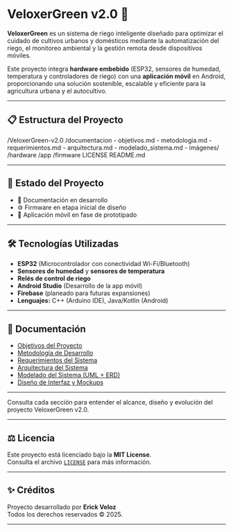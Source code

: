 # VeloxerGreen v2.0 🌿

**VeloxerGreen** es un sistema de riego inteligente diseñado para optimizar el cuidado de cultivos urbanos y domésticos mediante la automatización del riego, el monitoreo ambiental y la gestión remota desde dispositivos móviles.

Este proyecto integra **hardware embebido** (ESP32, sensores de humedad, temperatura y controladores de riego) con una **aplicación móvil** en Android, proporcionando una solución sostenible, escalable y eficiente para la agricultura urbana y el autocultivo.

---

## 📋 Estructura del Proyecto
/VeloxerGreen-v2.0 /documentacion - objetivos.md - metodologia.md - requerimientos.md - arquitectura.md - modelado_sistema.md - imágenes/ /hardware /app /firmware LICENSE README.md


---

## 🚀 Estado del Proyecto

- 📄 Documentación en desarrollo
- ⚙️ Firmware en etapa inicial de diseño
- 📱 Aplicación móvil en fase de prototipado

---

## 🛠️ Tecnologías Utilizadas

- **ESP32** (Microcontrolador con conectividad Wi-Fi/Bluetooth)
- **Sensores de humedad** y **sensores de temperatura**
- **Relés de control de riego**
- **Android Studio** (Desarrollo de la app móvil)
- **Firebase** (planeado para futuras expansiones)
- **Lenguajes:** C++ (Arduino IDE), Java/Kotlin (Android)

---

## 📄 Documentación 

- [Objetivos del Proyecto](documentacion/objetivos.md)
- [Metodología de Desarrollo](documentacion/metodologia.md)
- [Requerimientos del Sistema](documentacion/requerimientos.md)
- [Arquitectura del Sistema](documentacion/arquitectura.md)
- [Modelado del Sistema (UML + ERD)](documentacion/modelado_sistema.md)
- [Diseño de Interfaz y Mockups](documentacion/interfaz_mockups.md)


---

Consulta cada sección para entender el alcance, diseño y evolución del proyecto VeloxerGreen v2.0.


---

## ⚖️ Licencia

Este proyecto está licenciado bajo la **MIT License**.  
Consulta el archivo [`LICENSE`](LICENSE) para más información.

---

## ✨ Créditos

Proyecto desarrollado por **Erick Veloz**  
Todos los derechos reservados © 2025.

---
